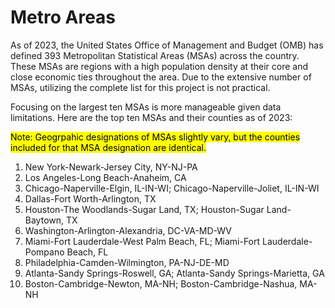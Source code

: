 # Metro Areas

As of 2023, the United States Office of Management and Budget (OMB) has defined 393 Metropolitan Statistical Areas (MSAs) across the country. These MSAs are regions with a high population density at their core and close economic ties throughout the area. Due to the extensive number of MSAs, utilizing the complete list for this project is not practical.

Focusing on the largest ten MSAs is more manageable given data limitations. Here are the top ten MSAs and their counties as of 2023:

<mark>Note: Geogrpahic designations of MSAs slightly vary, but the counties included for that MSA designation are identical.</mark>

1. New York-Newark-Jersey City, NY-NJ-PA
2. Los Angeles-Long Beach-Anaheim, CA
3. Chicago-Naperville-Elgin, IL-IN-WI; Chicago-Naperville-Joliet, IL-IN-WI
4. Dallas-Fort Worth-Arlington, TX
5. Houston-The Woodlands-Sugar Land, TX; Houston-Sugar Land-Baytown, TX
6. Washington-Arlington-Alexandria, DC-VA-MD-WV
7. Miami-Fort Lauderdale-West Palm Beach, FL; Miami-Fort Lauderdale-Pompano Beach, FL
8. Philadelphia-Camden-Wilmington, PA-NJ-DE-MD
9. Atlanta-Sandy Springs-Roswell, GA; Atlanta-Sandy Springs-Marietta, GA
10. Boston-Cambridge-Newton, MA-NH; Boston-Cambridge-Nashua, MA-NH